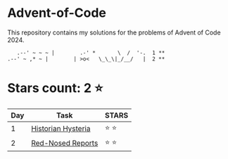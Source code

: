 # Advent-of-Code
This repository contains my solutions for the problems of Advent of Code 2024.

```
   .--' ~ ~ ~ |        .-' *       \  /  '-.  1 **
.--' ~ ,* ~ |        | >o<   \_\_\|_/__/   |  2 **
```

# Stars count: 2 :star:

| Day | Task        | STARS        |
|-----|-------------|--------------|
| 1   | [Historian Hysteria](./1/Day1.cs) | :star: :star: |
| 2   | [Red-Nosed Reports](./2/Day2.cs) | :star: :star: |

